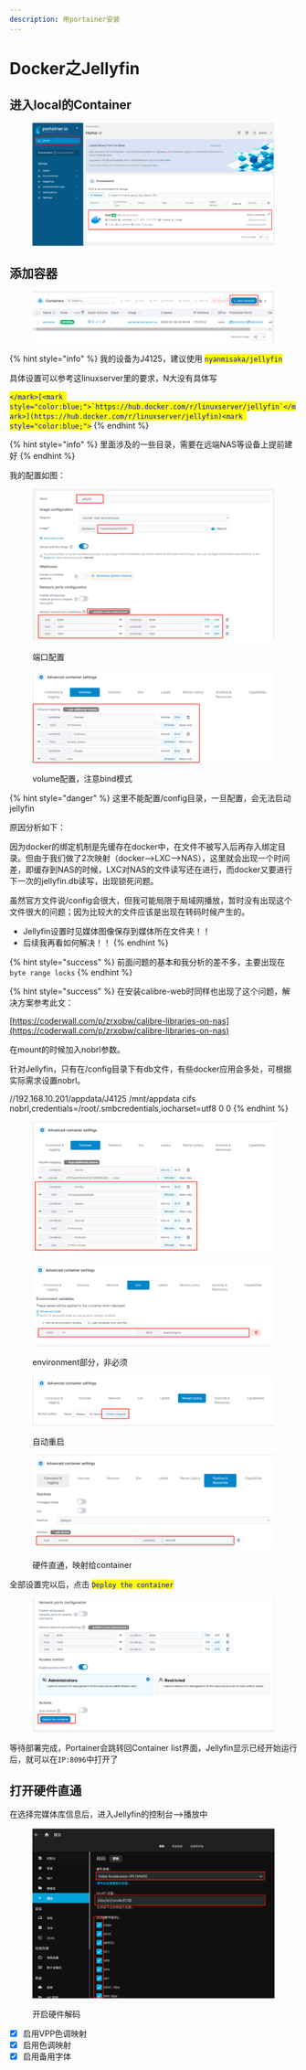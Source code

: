 ```yaml
---
description: 用portainer安装
---
```


# Docker之Jellyfin

## 进入local的Container

<figure><img src="../.gitbook/assets/image (10).png" alt=""><figcaption></figcaption></figure>

## 添加容器

<figure><img src="../.gitbook/assets/image (11).png" alt=""><figcaption></figcaption></figure>

{% hint style="info" %}
我的设备为J4125，建议使用 <mark style="color:blue;">`nyanmisaka/jellyfin`</mark>

具体设置可以参考这linuxserver里的要求，N大没有具体写

<mark style="color:blue;">``</mark>[<mark style="color:blue;">`https://hub.docker.com/r/linuxserver/jellyfin`</mark>](https://hub.docker.com/r/linuxserver/jellyfin)<mark style="color:blue;">``</mark>
{% endhint %}

{% hint style="info" %}
里面涉及的一些目录，需要在远端NAS等设备上提前建好
{% endhint %}

我的配置如图：

<figure><img src="../.gitbook/assets/image (1) (1).png" alt=""><figcaption><p>端口配置</p></figcaption></figure>

<figure><img src="../.gitbook/assets/image.png" alt=""><figcaption><p>volume配置，注意bind模式</p></figcaption></figure>

{% hint style="danger" %}
这里不能配置/config目录，一旦配置，会无法启动jellyfin

原因分析如下：

因为docker的绑定机制是先缓存在docker中，在文件不被写入后再存入绑定目录。但由于我们做了2次映射（docker-->LXC-->NAS），这里就会出现一个时间差，即缓存到NAS的时候，LXC对NAS的文件读写还在进行，而docker又要进行下一次的jellyfin.db读写，出现锁死问题。

虽然官方文件说/config会很大，但我可能局限于局域网播放，暂时没有出现这个文件很大的问题；因为比较大的文件应该是出现在转码时候产生的。

* Jellyfin设置时见媒体图像保存到媒体所在文件夹！！
* 后续我再看如何解决！！
{% endhint %}

{% hint style="success" %}
前面问题的基本和我分析的差不多，主要出现在`byte range locks`
{% endhint %}

{% hint style="success" %}
在安装calibre-web时同样也出现了这个问题，解决方案参考此文：

[https://coderwall.com/p/zrxobw/calibre-libraries-on-nas](https://coderwall.com/p/zrxobw/calibre-libraries-on-nas)

在mount的时候加入nobrl参数。

针对Jellyfin，只有在/config目录下有db文件，有些docker应用会多处，可根据实际需求设置nobrl。

//192.168.10.201/appdata/J4125 /mnt/appdata cifs nobrl,credentials=/root/.smbcredentials,iocharset=utf8 0 0
{% endhint %}

<figure><img src="../.gitbook/assets/image (19).png" alt=""><figcaption></figcaption></figure>

<figure><img src="../.gitbook/assets/image (14).png" alt=""><figcaption><p>environment部分，非必须</p></figcaption></figure>

<figure><img src="../.gitbook/assets/image (3) (2).png" alt=""><figcaption><p>自动重启</p></figcaption></figure>

<figure><img src="../.gitbook/assets/image (9).png" alt=""><figcaption><p>硬件直通，映射给container</p></figcaption></figure>

全部设置完以后，点击 <mark style="color:blue;">`Deploy the container`</mark>

<figure><img src="../.gitbook/assets/image (7).png" alt=""><figcaption></figcaption></figure>

等待部署完成，Portainer会跳转回Container list界面，Jellyfin显示已经开始运行后，就可以在`IP:8096`中打开了

## 打开硬件直通

在选择完媒体库信息后，进入Jellyfin的控制台-->播放中

<figure><img src="../.gitbook/assets/image (2).png" alt=""><figcaption><p>开启硬件解码</p></figcaption></figure>

* [x] 启用VPP色调映射
* [x] 启用色调映射
* [x] 启用备用字体
